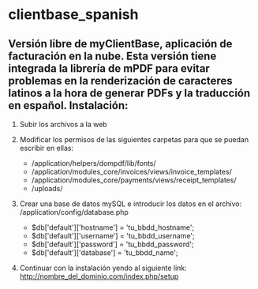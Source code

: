 clientbase_spanish
==================

Versión libre de myClientBase, aplicación de facturación en la nube. Esta versión tiene integrada la librería de mPDF para evitar problemas en la renderización de caracteres latinos a la hora de generar PDFs y la traducción en español. 
Instalación:
------------

1. Subir los archivos a la web

2. Modificar los permisos de las siguientes carpetas para que se puedan escribir en ellas:
    - /application/helpers/dompdf/lib/fonts/
    - /application/modules_core/invoices/views/invoice_templates/
    - /application/modules_core/payments/views/receipt_templates/
    - /uploads/

3. Crear una base de datos mySQL e introducir los datos en el archivo: /application/config/database.php
    - $db['default']['hostname'] = 'tu_bbdd_hostname';
    - $db['default']['username'] = 'tu_bbdd_username';
    - $db['default']['password'] = 'tu_bbdd_password';
    - $db['default']['database'] = 'tu_bbdd_name';

4. Continuar con la instalación yendo al siguiente link: http://nombre_del_dominio.com/index.php/setup
